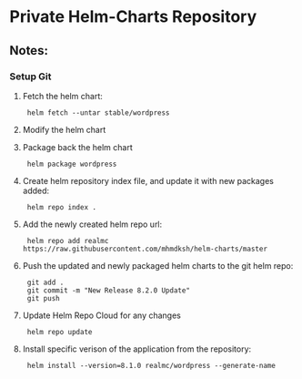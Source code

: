 # Private Helm-Charts Repository
## Notes:
### Setup Git
1. Fetch the helm chart:

        helm fetch --untar stable/wordpress
2. Modify the helm chart
3. Package back the helm chart

        helm package wordpress
4. Create helm repository index file, and update it with new packages added:

        helm repo index .
5. Add the newly created helm repo url:

        helm repo add realmc https://raw.githubusercontent.com/mhmdksh/helm-charts/master
6. Push the updated and newly packaged helm charts to the git helm repo:

        git add .
        git commit -m "New Release 8.2.0 Update"
        git push
7. Update Helm Repo Cloud for any changes

        helm repo update
8. Install specific verison of the application from the repository:
                
        helm install --version=8.1.0 realmc/wordpress --generate-name
